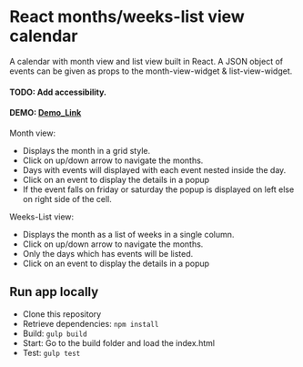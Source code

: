 React months/weeks-list view calendar
=====================================
A calendar with month view and list view built in React. A JSON object of events can be given as props to the month-view-widget & list-view-widget.

#### TODO: Add accessibility.

#### DEMO: [__Demo_Link__](https://a11y-calendar.herokuapp.com/)
 
Month view:
  - Displays the month in a grid style.
  - Click on up/down arrow to navigate the months.
  - Days with events will displayed with each event nested inside the day.
  - Click on an event to display the details in a popup
  - If the event falls on friday or saturday the popup is displayed on left else on right side of the cell.

Weeks-List view:
  - Displays the month as a list of weeks in a single column. 
  - Click on up/down arrow to navigate the months.
  - Only the days which has events will be listed.
  - Click on an event to display the details in a popup

## Run app locally
* Clone this repository
* Retrieve dependencies: `npm install`
* Build: `gulp build` 
* Start: Go to the build folder and load the index.html
* Test: `gulp test` 
